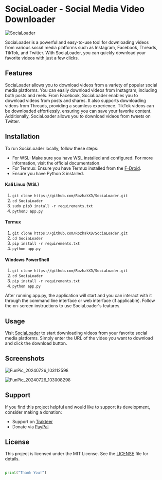 # SociaLoader - Social Media Video Downloader

![SociaLoader](https://github.com/user-attachments/assets/bc8d34d0-20cf-464f-94ce-4d87a4d55fa9)

SociaLoader is a powerful and easy-to-use tool for downloading videos from various social media platforms such as Instagram, Facebook, Threads, TikTok, and Twitter. With SociaLoader, you can quickly download your favorite videos with just a few clicks.

## Features

SociaLoader allows you to download videos from a variety of popular social media platforms. You can easily download videos from Instagram, including both posts and reels. From Facebook, SociaLoader enables you to download videos from posts and shares. It also supports downloading videos from Threads, providing a seamless experience. TikTok videos can be downloaded effortlessly, ensuring you can save your favorite content. Additionally, SociaLoader allows you to download videos from tweets on Twitter.

## Installation
To run SociaLoader locally, follow these steps:

- For WSL: Make sure you have WSL installed and configured. For more information, visit the official documentation.
- For Termux: Ensure you have Termux installed from the [F-Droid](https://f-droid.org/repo/com.termux_1020.apk).
- Ensure you have Python 3 installed.

#### Kali Linux (WSL)
1. `git clone https://github.com/RozhakXD/SociaLoader.git`
2. `cd SociaLoader`
3. `sudo pip3 install -r requirements.txt`
4. `python3 app.py`

#### Termux
1. `git clone https://github.com/RozhakXD/SociaLoader.git`
2. `cd SociaLoader`
3. `pip install -r requirements.txt`
4. `python app.py`

#### Windows PowerShell
1. `git clone https://github.com/RozhakXD/SociaLoader.git`
2. `cd SociaLoader`
3. `pip install -r requirements.txt`
4. `python app.py`

After running app.py, the application will start and you can interact with it through the command line interface or web interface (if applicable). Follow the on-screen instructions to use SociaLoader's features.

## Usage

Visit [SociaLoader](https://www.socialoader.my.id) to start downloading videos from your favorite social media platforms. Simply enter the URL of the video you want to download and click the download button.

## Screenshots

![FunPic_20240726_103112598](https://github.com/user-attachments/assets/836cb559-8249-4b93-bf45-8496bce1be57)

![FunPic_20240726_103008298](https://github.com/user-attachments/assets/2da25c65-ddad-4d67-9bc1-eb63a9036b0a)

## Support
If you find this project helpful and would like to support its development, consider making a donation:

- Support on [Trakteer](https://trakteer.id/rozhak_official/tip)
- Donate via [PayPal](https://paypal.me/rozhak9)

## License
This project is licensed under the MIT License. See the [LICENSE](LICENSE) file for details.

##

```python
print("Thank You!")
```
